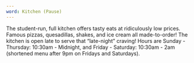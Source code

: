 ```yaml
---
word: Kitchen (Pause)
---
```


  The student-run, full kitchen offers tasty eats at ridiculously low prices. Famous pizzas, quesadillas, shakes, and ice cream all made-to-order! The kitchen is open late to serve that “late-night” craving! Hours are Sunday - Thursday: 10:30am - Midnight, and Friday - Saturday: 10:30am - 2am (shortened menu after 9pm on Fridays and Saturdays).
